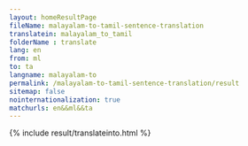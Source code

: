 ```yaml
---
layout: homeResultPage
fileName: malayalam-to-tamil-sentence-translation
translatein: malayalam_to_tamil
folderName : translate
lang: en
from: ml
to: ta
langname: malayalam-to
permalink: /malayalam-to-tamil-sentence-translation/result
sitemap: false
nointernationalization: true
matchurls: en&&ml&&ta
---
```

{% include result/translateinto.html %}

<script src="/js/result/translation.js" data-foldername="{{page.folderName}}" data-lang="{{page.lang}}"></script>
